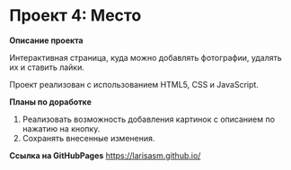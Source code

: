 # Проект 4: Место

**Описание проекта**

Интерактивная страница, куда можно добавлять фотографии, удалять их и ставить лайки.

Проект реализован с использованием HTML5, CSS и JavaScript.

**Планы по доработке**

1. Реализовать возможность добавления картинок с описанием по нажатию на кнопку.
2. Сохранять внесенные изменения.

**Ссылка на GitHubPages**
https://larisasm.github.io/
